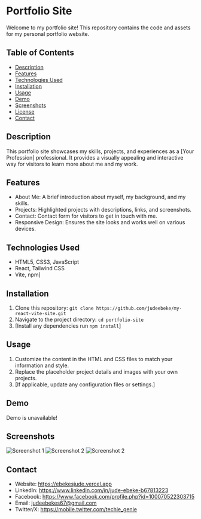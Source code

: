 # Portfolio Site

Welcome to my portfolio site! This repository contains the code and assets for my personal portfolio website.

## Table of Contents

- [Description](#description)
- [Features](#features)
- [Technologies Used](#technologies-used)
- [Installation](#installation)
- [Usage](#usage)
- [Demo](#demo)
- [Screenshots](#screenshots)
- [License](#license)
- [Contact](#contact)

## Description

This portfolio site showcases my skills, projects, and experiences as a [Your Profession] professional. It provides a visually appealing and interactive way for visitors to learn more about me and my work.

## Features

- About Me: A brief introduction about myself, my background, and my skills.
- Projects: Highlighted projects with descriptions, links, and screenshots.
- Contact: Contact form for visitors to get in touch with me.
- Responsive Design: Ensures the site looks and works well on various devices.

## Technologies Used

- HTML5, CSS3, JavaScript
- React, Tailwind CSS
- Vite, npm]

## Installation

1. Clone this repository: `git clone https://github.com/judeebeke/my-react-vite-site.git`
2. Navigate to the project directory: `cd portfolio-site`
3. [Install any dependencies run `npm install`]

## Usage

1. Customize the content in the HTML and CSS files to match your information and style.
2. Replace the placeholder project details and images with your own projects.
3. [If applicable, update any configuration files or settings.]

## Demo

Demo is unavailable!

## Screenshots

![Screenshot 1](main/src/components/assets/readme-display/site-screenshots.PNG)
![Screenshot 2](main/src/components/assets/readme-display/site-screenshots1.PNG)
![Screenshot 2](main/src/components/assets/readme-display/site-screenshots2.PNG)

## Contact

- Website: https://ebekesjude.vercel.app
- LinkedIn: https://www.linkedin.com/in/jude-ebeke-b67813223
- Facebook: https://www.facebook.com/profile.php?id=100070522303715
- Email: judeebekes67@gmail.com
- Twitter/X: https://mobile.twitter.com/techie_genie
